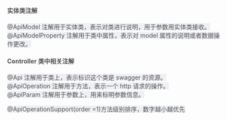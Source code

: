 #### <font style="color:rgb(79, 79, 79);">实体类注解</font>
<font style="color:rgb(79, 79, 79);background-color:rgb(238, 240, 244);"> @ApiModel </font><font style="color:rgb(79, 79, 79);background-color:rgb(238, 240, 244);"> 注解用于实体类，表示对类进行说明，用于参数用实体类接收。</font>  
<font style="color:rgb(79, 79, 79);background-color:rgb(238, 240, 244);">@ApiModelProperty</font><font style="color:rgb(79, 79, 79);background-color:rgb(238, 240, 244);"> 注解用于类中属性，表示对 model 属性的说明或者数据操作更改。</font>

#### <font style="color:rgb(79, 79, 79);">Controller 类中相关注解</font>
<font style="color:rgb(79, 79, 79);background-color:rgb(238, 240, 244);">@Api</font><font style="color:rgb(79, 79, 79);background-color:rgb(238, 240, 244);"> 注解用于类上，表示标识这个类是 swagger 的资源。  
</font>
<font style="color:rgb(79, 79, 79);background-color:rgb(238, 240, 244);">@ApiOperation</font><font style="color:rgb(79, 79, 79);background-color:rgb(238, 240, 244);"> 注解用于方法，表示一个 http 请求的操作。  
</font>
<font style="color:rgb(79, 79, 79);background-color:rgb(238, 240, 244);">@ApiParam</font><font style="color:rgb(79, 79, 79);background-color:rgb(238, 240, 244);"> 注解用于参数上，用来标明参数信息。</font>

<font style="color:rgb(79, 79, 79);background-color:rgb(238, 240, 244);">@ApiOperationSupport(order =1)</font><font style="color:rgb(79, 79, 79);background-color:rgb(238, 240, 244);">方法级别排序，数字越小越优先</font>

